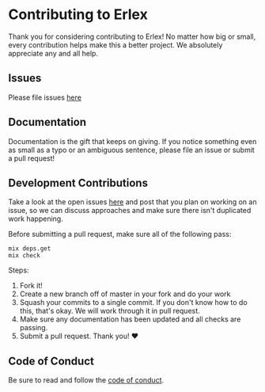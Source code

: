 # Contributing to Erlex

Thank you for considering contributing to Erlex! No matter how big or
small, every contribution helps make this a better project. We
absolutely appreciate any and all help.

## Issues

Please file issues [here](https://github.com/christhekeele/erlex/issues)

## Documentation

Documentation is the gift that keeps on giving. If you notice
something even as small as a typo or an ambiguous sentence, please
file an issue or submit a pull request!

## Development Contributions

Take a look at the open issues
[here](https://github.com/christhekeele/erlex/issues) and post that you
plan on working on an issue, so we can discuss approaches and make
sure there isn't duplicated work happening.

Before submitting a pull request, make sure all of the following pass:

```
mix deps.get
mix check
```

Steps:

1. Fork it!
2. Create a new branch off of master in your fork and do your work
3. Squash your commits to a single commit. If you don't know how to do this, that's okay. We will work through it in pull request.
4. Make sure any documentation has been updated and all checks are passing.
5. Submit a pull request. Thank you! :heart:

## Code of Conduct

Be sure to read and follow the [code of conduct](https://github.com/christhekeele/erlex/blob/master/code-of-conduct.md).

